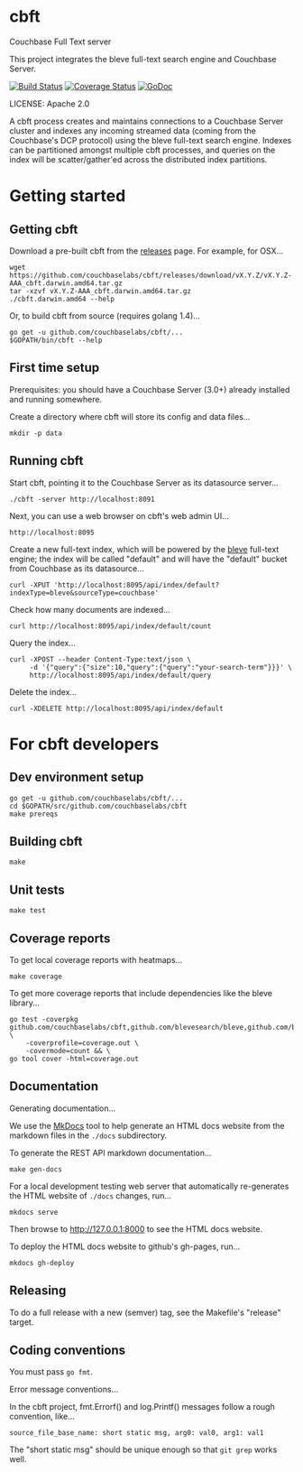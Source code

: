 cbft
====

Couchbase Full Text server

This project integrates the bleve full-text search engine and Couchbase Server.

[![Build Status](https://drone.io/github.com/couchbaselabs/cbft/status.png)](https://drone.io/github.com/couchbaselabs/cbft/latest) [![Coverage Status](https://coveralls.io/repos/couchbaselabs/cbft/badge.png?branch=master)](https://coveralls.io/r/couchbaselabs/cbft?branch=master) [![GoDoc](https://godoc.org/github.com/couchbaselabs/cbft?status.svg)](https://godoc.org/github.com/couchbaselabs/cbft)

LICENSE: Apache 2.0

A cbft process creates and maintains connections to a Couchbase Server
cluster and indexes any incoming streamed data (coming from the
Couchbase's DCP protocol) using the bleve full-text search engine.
Indexes can be partitioned amongst multiple cbft processes, and
queries on the index will be scatter/gather'ed across the distributed
index partitions.

# Getting started

## Getting cbft

Download a pre-built cbft from the [releases](https://github.com/couchbaselabs/cbft/releases) page.  For example, for OSX...

    wget https://github.com/couchbaselabs/cbft/releases/download/vX.Y.Z/vX.Y.Z-AAA_cbft.darwin.amd64.tar.gz
    tar -xzvf vX.Y.Z-AAA_cbft.darwin.amd64.tar.gz
    ./cbft.darwin.amd64 --help

Or, to build cbft from source (requires golang 1.4)...

    go get -u github.com/couchbaselabs/cbft/...
    $GOPATH/bin/cbft --help

## First time setup

Prerequisites: you should have a Couchbase Server (3.0+) already
installed and running somewhere.

Create a directory where cbft will store its config and data files...

    mkdir -p data

## Running cbft

Start cbft, pointing it to the Couchbase Server as its datasource
server...

    ./cbft -server http://localhost:8091

Next, you can use a web browser on cbft's web admin UI...

    http://localhost:8095

Create a new full-text index, which will be powered by the
[bleve](http://blevesearch.com) full-text engine; the index will be
called "default" and will have the "default" bucket from Couchbase as
its datasource...

    curl -XPUT 'http://localhost:8095/api/index/default?indexType=bleve&sourceType=couchbase'

Check how many documents are indexed...

    curl http://localhost:8095/api/index/default/count

Query the index...

    curl -XPOST --header Content-Type:text/json \
         -d '{"query":{"size":10,"query":{"query":"your-search-term"}}}' \
         http://localhost:8095/api/index/default/query

Delete the index...

    curl -XDELETE http://localhost:8095/api/index/default

# For cbft developers

## Dev environment setup

    go get -u github.com/couchbaselabs/cbft/...
    cd $GOPATH/src/github.com/couchbaselabs/cbft
    make prereqs

## Building cbft

    make

## Unit tests

    make test

## Coverage reports

To get local coverage reports with heatmaps...

    make coverage

To get more coverage reports that include dependencies like the bleve library...

    go test -coverpkg github.com/couchbaselabs/cbft,github.com/blevesearch/bleve,github.com/blevesearch/bleve/index \
        -coverprofile=coverage.out \
        -covermode=count && \
    go tool cover -html=coverage.out

## Documentation

Generating documentation...

We use the [MkDocs](http://mkdocs.org) tool to help generate an HTML
docs website from the markdown files in the ```./docs``` subdirectory.

To generate the REST API markdown documentation...

    make gen-docs

For a local development testing web server that automatically
re-generates the HTML website of ```./docs``` changes, run...

    mkdocs serve

Then browse to http://127.0.0.1:8000 to see the HTML docs website.

To deploy the HTML docs website to github's gh-pages, run...

    mkdocs gh-deploy

## Releasing

To do a full release with a new (semver) tag, see the Makefile's
"release" target.

## Coding conventions

You must pass ```go fmt```.

Error message conventions...

In the cbft project, fmt.Errorf() and log.Printf() messages follow a
rough convention, like...

    source_file_base_name: short static msg, arg0: val0, arg1: val1

The "short static msg" should be unique enough so that ```git grep```
works well.
